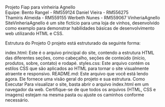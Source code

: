 Projeto Fiap para vinheiria Agnello  
Equipe:
Bento Rangel - RM559124
Daniel Vieira - RM556275  
Thamiris Almeida - RM559155
Werbeth Nunes - RM559067
VinheriaAgnello
SiteVinheriaAgnello é um site fictício para uma loja de vinhos, desenvolvido como exemplo para demonstrar habilidades básicas de desenvolvimento web utilizando HTML e CSS.

Estrutura do Projeto
O projeto está estruturado da seguinte forma:

index.html: Este é o arquivo principal do site, contendo a estrutura HTML das diferentes seções, como cabeçalho, seções de conteúdo (início, produtos, sobre, contato) e rodapé.
styles.css: Este arquivo contém os estilos CSS que são aplicados ao HTML para tornar o site visualmente atraente e responsivo.
README.md: Este arquivo que você está lendo agora. Ele fornece uma visão geral do projeto e sua estrutura.
Como Executar
Para visualizar o site, basta abrir o arquivo index.html em um navegador da web. Certifique-se de que todos os arquivos (HTML, CSS e imagens) estejam na mesma pasta ou ajuste os caminhos conforme necessário.


